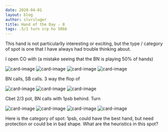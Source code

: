 ```yaml
---
date: 2020-04-01
layout: blog
author: slvrsluger
title: Hand of the Day - 8
tags: .5/1 turn srp hu 50bb
---
```


This hand is not particularlly interesting or exciting, but the type / category of spot is one that I have always had trouble thinking about.

I open CO with (a mistake seeing that the BN is playing 50% of hands)

![card-image](/assets/cards/TD.svg#inline)
![card-image](/assets/cards/7D.svg#inline)
![card-image](/assets/cards/5C.svg#inline)
![card-image](/assets/cards/4C.svg#inline)

BN calls, SB calls. 3 way the flop of

![card-image](/assets/cards/4D.svg#inline)
![card-image](/assets/cards/3C.svg#inline)
![card-image](/assets/cards/2S.svg#inline)

Cbet 2/3 pot, BN calls with 1psb behind. Turn

![card-image](/assets/cards/4D.svg#inline)
![card-image](/assets/cards/3C.svg#inline)
![card-image](/assets/cards/2S.svg#inline)
![card-image](/assets/cards/7C.svg#inline)

Here is the category of spot: 1psb, could have the best hand, but need protection or could be in bad shape. What are the heuristics in this spot?
